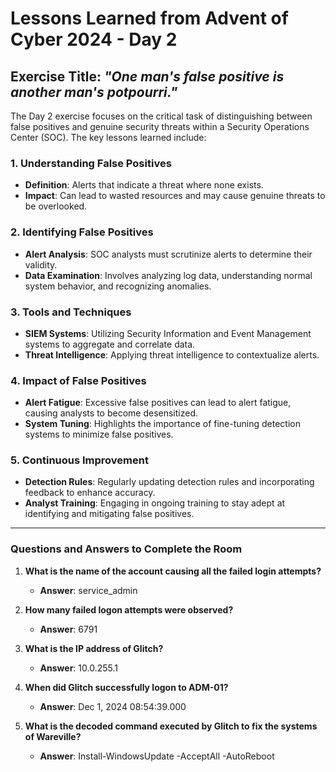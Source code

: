 # Lessons Learned from Advent of Cyber 2024 - Day 2

## Exercise Title: *"One man's false positive is another man's potpourri."*

The Day 2 exercise focuses on the critical task of distinguishing between false positives and genuine security threats within a Security Operations Center (SOC). The key lessons learned include:

### 1. Understanding False Positives
- **Definition**: Alerts that indicate a threat where none exists.
- **Impact**: Can lead to wasted resources and may cause genuine threats to be overlooked.

### 2. Identifying False Positives
- **Alert Analysis**: SOC analysts must scrutinize alerts to determine their validity.
- **Data Examination**: Involves analyzing log data, understanding normal system behavior, and recognizing anomalies.

### 3. Tools and Techniques
- **SIEM Systems**: Utilizing Security Information and Event Management systems to aggregate and correlate data.
- **Threat Intelligence**: Applying threat intelligence to contextualize alerts.

### 4. Impact of False Positives
- **Alert Fatigue**: Excessive false positives can lead to alert fatigue, causing analysts to become desensitized.
- **System Tuning**: Highlights the importance of fine-tuning detection systems to minimize false positives.

### 5. Continuous Improvement
- **Detection Rules**: Regularly updating detection rules and incorporating feedback to enhance accuracy.
- **Analyst Training**: Engaging in ongoing training to stay adept at identifying and mitigating false positives.

---

### Questions and Answers to Complete the Room

1. **What is the name of the account causing all the failed login attempts?**  
   - **Answer**: service_admin

2. **How many failed logon attempts were observed?**  
   - **Answer**: 6791

3. **What is the IP address of Glitch?**  
   - **Answer**: 10.0.255.1

4. **When did Glitch successfully logon to ADM-01?**  
   - **Answer**: Dec 1, 2024 08:54:39.000

5. **What is the decoded command executed by Glitch to fix the systems of Wareville?**  
   - **Answer**: Install-WindowsUpdate -AcceptAll -AutoReboot
